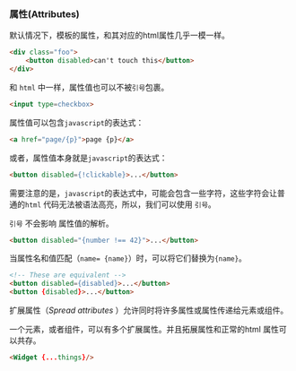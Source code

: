 ### 属性(Attributes)

默认情况下，模板的属性，和其对应的html属性几乎一模一样。

```html
<div class="foo">
	<button disabled>can't touch this</button>
</div>
```

和 `html` 中一样，属性值也可以不被`引号`包裹。

```html
<input type=checkbox>
```

属性值可以包含`javascript`的表达式：

```html
<a href="page/{p}">page {p}</a>
```

或者，属性值本身就是`javascript`的表达式：

```html
<button disabled={!clickable}>...</button>
```

需要注意的是，`javascript`的表达式中，可能会包含一些字符，这些字符会让普通的`html` 代码无法被语法高亮，所以，我们可以使用 `引号`。 

`引号` 不会影响 属性值的解析。

```html
<button disabled="{number !== 42}">...</button>
```

当属性名和值匹配（`name= {name}`）时，可以将它们替换为`{name}`。

```html
<!-- These are equivalent -->
<button disabled={disabled}>...</button>
<button {disabled}>...</button>
```

扩展属性（*Spread attributes* ）允许同时将许多属性或属性传递给元素或组件。

一个元素，或者组件，可以有多个扩展属性。并且拓展属性和正常的html 属性可以共存。

```html
<Widget {...things}/>
```

